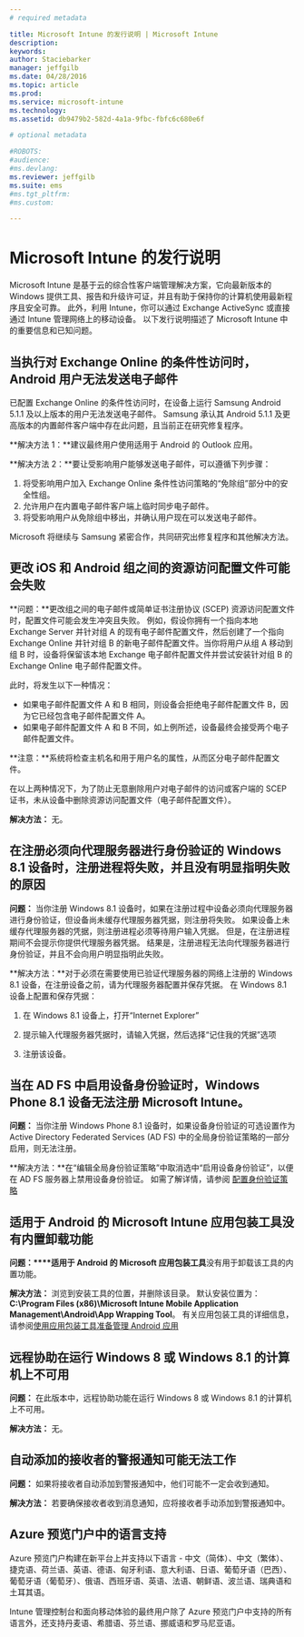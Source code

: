 ```yaml
---
# required metadata

title: Microsoft Intune 的发行说明 | Microsoft Intune
description:
keywords:
author: Staciebarker
manager: jeffgilb
ms.date: 04/28/2016
ms.topic: article
ms.prod:
ms.service: microsoft-intune
ms.technology:
ms.assetid: db9479b2-582d-4a1a-9fbc-fbfc6c680e6f

# optional metadata

#ROBOTS:
#audience:
#ms.devlang:
ms.reviewer: jeffgilb
ms.suite: ems
#ms.tgt_pltfrm:
#ms.custom:

---
```


# Microsoft Intune 的发行说明
Microsoft Intune 是基于云的综合性客户端管理解决方案，它向最新版本的 Windows 提供工具、报告和升级许可证，并且有助于保持你的计算机使用最新程序且安全可靠。 此外，利用 Intune，你可以通过 Exchange ActiveSync 或直接通过 Intune 管理网络上的移动设备。 以下发行说明描述了 Microsoft Intune 中的重要信息和已知问题。


## 当执行对 Exchange Online 的条件性访问时，Android 用户无法发送电子邮件

已配置 Exchange Online 的条件性访问时，在设备上运行 Samsung Android 5.1.1 及以上版本的用户无法发送电子邮件。 Samsung 承认其 Android 5.1.1 及更高版本的内置邮件客户端中存在此问题，且当前正在研究修复程序。

**解决方法 1：**建议最终用户使用适用于 Android 的 Outlook 应用。

**解决方法 2：**要让受影响用户能够发送电子邮件，可以遵循下列步骤：

1. 将受影响用户加入 Exchange Online 条件性访问策略的“免除组”部分中的安全性组。
2. 允许用户在内置电子邮件客户端上临时同步电子邮件。
3. 将受影响用户从免除组中移出，并确认用户现在可以发送电子邮件。

Microsoft 将继续与 Samsung 紧密合作，共同研究出修复程序和其他解决方法。



## 更改 iOS 和 Android 组之间的资源访问配置文件可能会失败
**问题：**更改组之间的电子邮件或简单证书注册协议 (SCEP) 资源访问配置文件时，配置文件可能会发生冲突且失败。 例如，假设你拥有一个指向本地 Exchange Server 并针对组 A 的现有电子邮件配置文件，然后创建了一个指向 Exchange Online 并针对组 B 的新电子邮件配置文件。当你将用户从组 A 移动到组 B 时，设备将保留该本地 Exchange 电子邮件配置文件并尝试安装针对组 B 的 Exchange Online 电子邮件配置文件。

此时，将发生以下一种情况： 
* 如果电子邮件配置文件 A 和 B 相同，则设备会拒绝电子邮件配置文件 B，因为它已经包含电子邮件配置文件 A。
* 如果电子邮件配置文件 A 和 B 不同，如上例所述，设备最终会接受两个电子邮件配置文件。

**注意：**系统将检查主机名和用于用户名的属性，从而区分电子邮件配置文件。

在以上两种情况下，为了防止无意删除用户对电子邮件的访问或客户端的 SCEP 证书，未从设备中删除资源访问配置文件（电子邮件配置文件）。

**解决方法：** 无。

## 在注册必须向代理服务器进行身份验证的 Windows 8.1 设备时，注册进程将失败，并且没有明显指明失败的原因
**问题：** 当你注册 Windows 8.1 设备时，如果在注册过程中设备必须向代理服务器进行身份验证，但设备尚未缓存代理服务器凭据，则注册将失败。 如果设备上未缓存代理服务器的凭据，则注册进程必须等待用户输入凭据。 但是，在注册进程期间不会提示你提供代理服务器凭据。 结果是，注册进程无法向代理服务器进行身份验证，并且不会向用户明显指明此失败。

**解决方法：**对于必须在需要使用已验证代理服务器的网络上注册的 Windows 8.1 设备，在注册设备之前，请为代理服务器配置并保存凭据。 在 Windows 8.1 设备上配置和保存凭据：

1.  在 Windows 8.1 设备上，打开“Internet Explorer”

2.  提示输入代理服务器凭据时，请输入凭据，然后选择“记住我的凭据”选项

3.  注册该设备。

## 当在 AD FS 中启用设备身份验证时，Windows Phone 8.1 设备无法注册 Microsoft Intune。
**问题：** 当你注册 Windows Phone 8.1 设备时，如果设备身份验证的可选设置作为 Active Directory Federated Services (AD FS) 中的全局身份验证策略的一部分启用，则无法注册。

**解决方法：**在“编辑全局身份验证策略”中取消选中“启用设备身份验证”，以便在 AD FS 服务器上禁用设备身份验证。 如需了解详情，请参阅 [配置身份验证策略](http://technet.microsoft.com/library/dn486781.aspx)


## 适用于 Android 的 Microsoft Intune 应用包装工具没有内置卸载功能
**问题：****适用于 Android 的 Microsoft 应用包装工具**没有用于卸载该工具的内置功能。

**解决方法：** 浏览到安装工具的位置，并删除该目录。 默认安装位置为：**C:\Program Files (x86)\Microsoft Intune Mobile Application Management\Android\App Wrapping Tool**。 有关应用包装工具的详细信息，请参阅[使用应用包装工具准备管理 Android 应用](/intune/deploy-use/prepare-android-apps-for-mobile-application-management-with-the-microsoft-intune-app-wrapping-tool)

## 远程协助在运行 Windows 8 或 Windows 8.1 的计算机上不可用
**问题：** 在此版本中，远程协助功能在运行 Windows 8 或 Windows 8.1 的计算机上不可用。

**解决方法：** 无。

## 自动添加的接收者的警报通知可能无法工作
**问题：** 如果将接收者自动添加到警报通知中，他们可能不一定会收到通知。

**解决方法：** 若要确保接收者收到消息通知，应将接收者手动添加到警报通知中。

## Azure 预览门户中的语言支持
Azure 预览门户构建在新平台上并支持以下语言 - 中文（简体）、中文（繁体）、捷克语、荷兰语、英语、德语、匈牙利语、意大利语、日语、葡萄牙语（巴西）、葡萄牙语（葡萄牙）、俄语、西班牙语、英语、法语、朝鲜语、波兰语、瑞典语和土耳其语。

Intune 管理控制台和面向移动体验的最终用户除了 Azure 预览门户中支持的所有语言外，还支持丹麦语、希腊语、芬兰语、挪威语和罗马尼亚语。


<!--HONumber=May16_HO2-->


